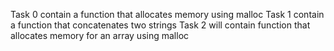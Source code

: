 Task 0 contain a function that allocates memory using malloc
Task 1 contain a function that concatenates two strings
Task 2 will contain function that allocates memory for an array using malloc
